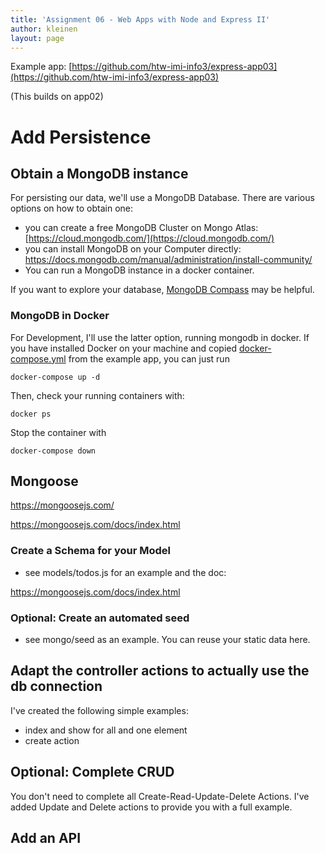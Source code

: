 ```yaml
---
title: 'Assignment 06 - Web Apps with Node and Express II'
author: kleinen
layout: page
---
```


Example app: [https://github.com/htw-imi-info3/express-app03](https://github.com/htw-imi-info3/express-app03)

(This builds on app02)

# Add Persistence

## Obtain a MongoDB instance

For persisting our data, we'll use a MongoDB Database. There are various options
on how to obtain one:
* you can create a free MongoDB Cluster on Mongo Atlas: [https://cloud.mongodb.com/](https://cloud.mongodb.com/)
* you can install MongoDB on your Computer directly: https://docs.mongodb.com/manual/administration/install-community/
* You can run a MongoDB instance in a docker container.

If you want to explore your database, [MongoDB Compass](https://docs.mongodb.com/compass/master/) may be helpful.

### MongoDB in Docker

For Development, I'll use the latter option, running mongodb in docker.
If you have installed Docker on your machine and copied [docker-compose.yml](https://github.com/htw-imi-info3/express-app03/blob/master/docker-compose.yml) from
the example app,  you can just run

    docker-compose up -d

Then, check your running containers with:

    docker ps

Stop the container with

    docker-compose down

## Mongoose

https://mongoosejs.com/

https://mongoosejs.com/docs/index.html

### Create a Schema for your Model

- see models/todos.js for an example and the doc:

https://mongoosejs.com/docs/index.html


### Optional: Create an automated seed

- see mongo/seed as an example. You can reuse your static data here.

## Adapt the controller actions to actually use the db connection

I've created the following simple examples:

- index and show for all and one element
- create action

## Optional: Complete CRUD

You don't need to complete all Create-Read-Update-Delete Actions.
I've added Update and Delete actions to provide you with a full example.

## Add an API
